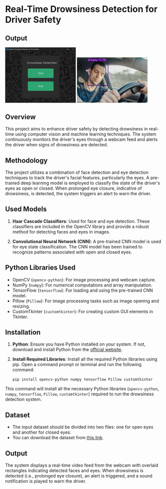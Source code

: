 # Real-Time Drowsiness Detection for Driver Safety
## Output
<div>
    <img src="output1.png" alt="output 1" style="width: 45%;">
    <img src="output2.jpg" alt="ouput 2" style="width: 45%;">
</div>

## Overview
This project aims to enhance driver safety by detecting drowsiness in real-time using computer vision and machine learning techniques. The system continuously monitors the driver's eyes through a webcam feed and alerts the driver when signs of drowsiness are detected.

## Methodology
The project utilizes a combination of face detection and eye detection techniques to track the driver's facial features, particularly the eyes. A pre-trained deep learning model is employed to classify the state of the driver's eyes as open or closed. When prolonged eye closure, indicative of drowsiness, is detected, the system triggers an alert to warn the driver.

## Used Models
1. **Haar Cascade Classifiers**: Used for face and eye detection. These classifiers are included in the OpenCV library and provide a robust method for detecting faces and eyes in images.

2. **Convolutional Neural Network (CNN)**: A pre-trained CNN model is used for eye state classification. The CNN model has been trained to recognize patterns associated with open and closed eyes.

## Python Libraries Used
- OpenCV (`opencv-python`): For image processing and webcam capture.
- NumPy (`numpy`): For numerical computations and array manipulation.
- TensorFlow (`tensorflow`): For loading and using the pre-trained CNN model.
- Pillow (`Pillow`): For image processing tasks such as image opening and resizing.
- CustomTkinter (`customtkinter`): For creating custom GUI elements in Tkinter.

## Installation
1. **Python**: Ensure you have Python installed on your system. If not, download and install Python from the [official website](https://www.python.org/).

2. **Install Required Libraries**: Install all the required Python libraries using pip. Open a command prompt or terminal and run the following command:
   ```
   pip install opencv-python numpy tensorflow Pillow customtkinter
   ```

This command will install all the necessary Python libraries (`opencv-python`, `numpy`, `tensorflow`, `Pillow`, `customtkinter`) required to run the drowsiness detection system.

## Dataset
- The input dataset should be divided into two files: one for open eyes and another for closed eyes.
- You can download the dataset from [this link](http://mrl.cs.vsb.cz/eyedataset).

## Output
The system displays a real-time video feed from the webcam with overlaid rectangles indicating detected faces and eyes. When drowsiness is detected (i.e., prolonged eye closure), an alert is triggered, and a sound notification is played to warn the driver.

